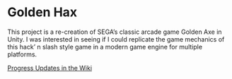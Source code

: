 # Golden Hax 

This project is a re-creation of SEGA’s classic arcade game Golden Axe in Unity. I was interested in seeing if I could replicate the game mechanics of this hack’ n slash style game in a modern game engine for multiple platforms.

[Progress Updates in the Wiki](https://github.com/jasonpercival/GoldenHax/wiki/Golden-Hax)
